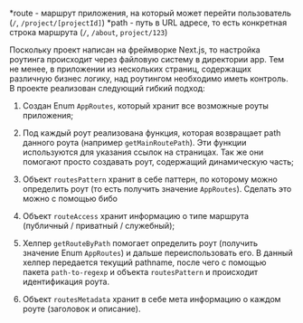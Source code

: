 *route - маршрут приложения, на который может перейти пользователь (`/`, `/project/[projectId]`)
*path - путь в URL адресе, то есть конкретная строка маршрута (`/`, `/about`, `project/123`)

Поскольку проект написан на фреймворке Next.js, то настройка роутинга происходит через файловую систему в директории app. Тем не менее, в приложении из нескольких страниц, содержащих различную бизнес логику, над роутингом необходимо иметь контроль. В проекте реализован следующий гибкий подход:

1. Создан Enum `AppRoutes`, который хранит все возможные роуты приложения;

2. Под каждый роут реализована функция, которая возвращает path данного роута (например `getMainRoutePath`). Эти функции используются для указания ссылок на страницах. Так же они помогают просто создавать роут, содержащий динамическую часть;

3. Объект `routesPattern` хранит в себе паттерн, по которому можно определить роут (то есть получить значение `AppRoutes`). Сделать это можно с помощью бибо

4. Объект `routeAccess` хранит информацию о типе маршрута (публичный / приватный / служебный);

5. Хелпер `getRouteByPath` помогает определить роут (получить значение Enum `AppRoutes`) и дальше переиспользовать его. В данный хелпер передается текущий pathname, после чего с помощью пакета `path-to-regexp` и объекта `routesPattern` и происходит идентификация роута.

6. Объект `routesMetadata` хранит в себе мета информацию о каждом роуте (заголовок и описание).
